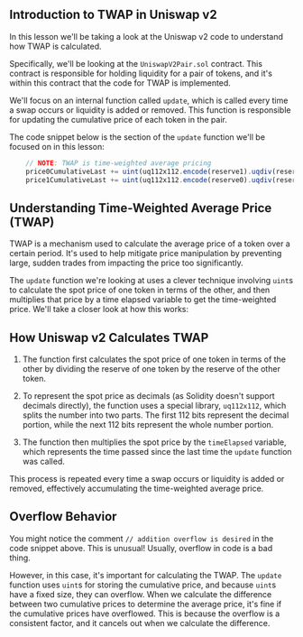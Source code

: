 ## Introduction to TWAP in Uniswap v2

In this lesson we'll be taking a look at the Uniswap v2 code to understand how TWAP is calculated. 

Specifically, we'll be looking at the `UniswapV2Pair.sol` contract.  This contract is responsible for holding liquidity for a pair of tokens, and it's within this contract that the code for TWAP is implemented.

We'll focus on an internal function called `update`, which is called every time a swap occurs or liquidity is added or removed. This function is responsible for updating the cumulative price of each token in the pair. 

The code snippet below is the section of the `update` function we'll be focused on in this lesson:

```javascript
    // NOTE: TWAP is time-weighted average pricing
    price0CumulativeLast += uint(uq112x112.encode(reserve1).uqdiv(reserve0)) * timeElapsed;
    price1CumulativeLast += uint(uq112x112.encode(reserve0).uqdiv(reserve1)) * timeElapsed;
```

##  Understanding Time-Weighted Average Price (TWAP)

TWAP is a mechanism used to calculate the average price of a token over a certain period.  It's used to help mitigate price manipulation by preventing large, sudden trades from impacting the price too significantly.  

The `update` function we're looking at uses a clever technique involving `uint`s to calculate the spot price of one token in terms of the other, and then multiplies that price by a time elapsed variable to get the time-weighted price.  We'll take a closer look at how this works:

## How Uniswap v2 Calculates TWAP

1. The function first calculates the spot price of one token in terms of the other by dividing the reserve of one token by the reserve of the other token. 

2.  To represent the spot price as decimals (as Solidity doesn't support decimals directly), the function uses a special library, `uq112x112`, which splits the number into two parts. The first 112 bits represent the decimal portion, while the next 112 bits represent the whole number portion.

3.  The function then multiplies the spot price by the `timeElapsed` variable, which represents the time passed since the last time the `update` function was called. 

This process is repeated every time a swap occurs or liquidity is added or removed, effectively accumulating the time-weighted average price.

## Overflow Behavior

You might notice the comment `// addition overflow is desired` in the code snippet above. This is unusual! Usually, overflow in code is a bad thing. 

However, in this case, it's important for calculating the TWAP. The `update` function uses `uint`s for storing the cumulative price, and because `uint`s have a fixed size, they can overflow. When we calculate the difference between two cumulative prices to determine the average price, it's fine if the cumulative prices have overflowed. This is because the overflow is a consistent factor, and it cancels out when we calculate the difference. 
